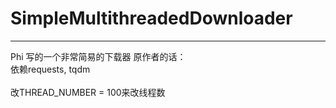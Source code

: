 # SimpleMultithreadedDownloader
---
Phi 写的一个非常简易的下载器
原作者的话：<br>
依赖requests, tqdm<br>  
改THREAD_NUMBER = 100来改线程数<br>